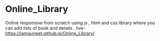# Online_Library
Online responsive from scratch using js , html and css library where you can add lists of book and details .
live-https://iamguneet.github.io/Online_Library/
